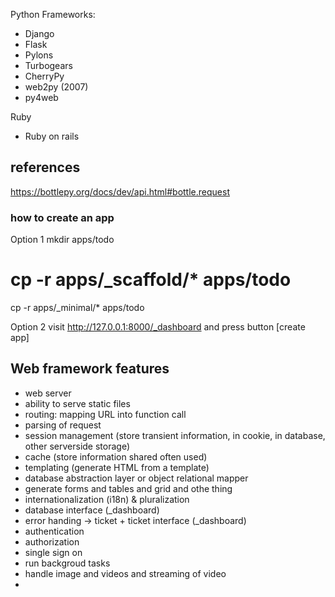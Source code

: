 Python Frameworks:
- Django
- Flask
- Pylons
- Turbogears
- CherryPy
- web2py (2007)
- py4web

Ruby
- Ruby on rails



## references
https://bottlepy.org/docs/dev/api.html#bottle.request

### how to create an app

Option 1
mkdir apps/todo
# cp -r apps/_scaffold/* apps/todo
cp -r apps/_minimal/* apps/todo


Option 2
visit http://127.0.0.1:8000/_dashboard and press button [create app]


## Web framework features

- web server
- ability to serve static files
- routing: mapping URL into function call
- parsing of request
- session management (store transient information, in cookie, in database, other serverside storage)
- cache (store information shared often used)
- templating (generate HTML from a template)
- database abstraction layer or object relational mapper
- generate forms and tables and grid and othe thing
- internationalization (i18n) & pluralization
- database interface (_dashboard)
- error handing -> ticket + ticket interface (_dashboard)
- authentication
- authorization
- single sign on
- run backgroud tasks
- handle image and videos and streaming of video
- 